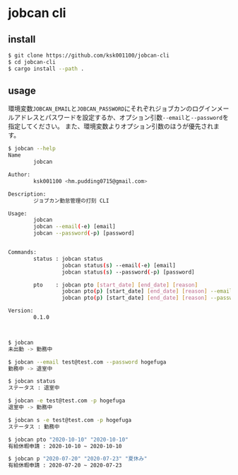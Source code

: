 # jobcan cli

## install

```bash
$ git clone https://github.com/ksk001100/jobcan-cli
$ cd jobcan-cli
$ cargo install --path .
```

## usage
環境変数`JOBCAN_EMAIL`と`JOBCAN_PASSWORD`にそれぞれジョブカンのログインメールアドレスとパスワードを設定するか、オプション引数`--email`と`--password`を指定してください。
また、環境変数よりオプション引数のほうが優先されます。

```bash
$ jobcan --help
Name
        jobcan

Author:
        ksk001100 <hm.pudding0715@gmail.com>

Description:
        ジョブカン勤怠管理の打刻 CLI

Usage:
        jobcan
        jobcan --email(-e) [email]
        jobcan --password(-p) [password]


Commands:
        status : jobcan status
                 jobcan status(s) --email(-e) [email]
                 jobcan status(s) --password(-p) [password]

        pto    : jobcan pto [start_date] [end_date] [reason]
                 jobcan pto(p) [start_date] [end_date] [reason] --email(-e) [email]
                 jobcan pto(p) [start_date] [end_date] [reason] --password(-p) [password]

Version:
        0.1.0



$ jobcan
未出勤 -> 勤務中

$ jobcan --email test@test.com --password hogefuga
勤務中 -> 退室中

$ jobcan status
ステータス : 退室中

$ jobcan -e test@test.com -p hogefuga
退室中 -> 勤務中

$ jobcan s -e test@test.com -p hogefuga
ステータス : 勤務中

$ jobcan pto "2020-10-10" "2020-10-10"
有給休暇申請 : 2020-10-10 ~ 2020-10-10

$ jobcan p "2020-07-20" "2020-07-23" "夏休み"
有給休暇申請 : 2020-07-20 ~ 2020-07-23
```

